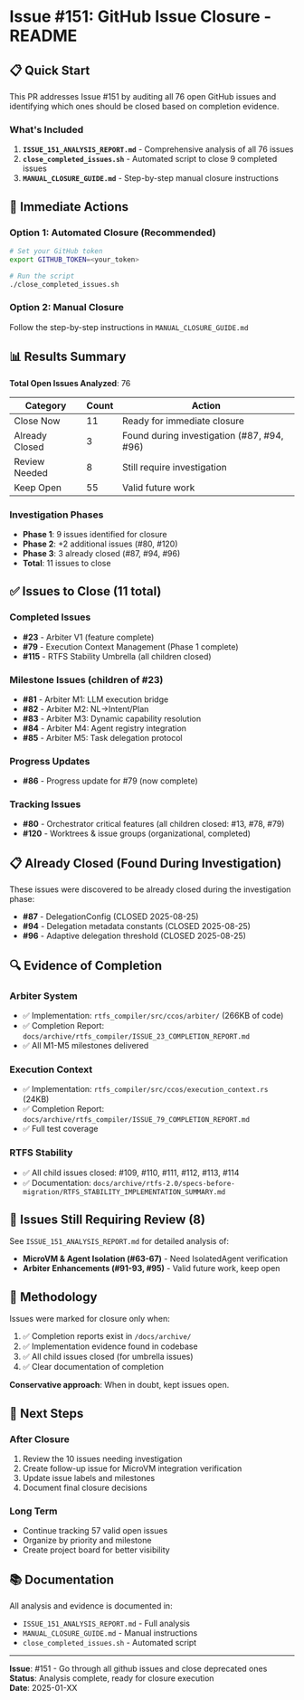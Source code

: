 # Issue #151: GitHub Issue Closure - README

## 📋 Quick Start

This PR addresses Issue #151 by auditing all 76 open GitHub issues and identifying which ones should be closed based on completion evidence.

### What's Included

1. **`ISSUE_151_ANALYSIS_REPORT.md`** - Comprehensive analysis of all 76 issues
2. **`close_completed_issues.sh`** - Automated script to close 9 completed issues
3. **`MANUAL_CLOSURE_GUIDE.md`** - Step-by-step manual closure instructions

## 🎯 Immediate Actions

### Option 1: Automated Closure (Recommended)

```bash
# Set your GitHub token
export GITHUB_TOKEN=<your_token>

# Run the script
./close_completed_issues.sh
```

### Option 2: Manual Closure

Follow the step-by-step instructions in `MANUAL_CLOSURE_GUIDE.md`

## 📊 Results Summary

**Total Open Issues Analyzed**: 76

| Category | Count | Action |
|----------|-------|--------|
| Close Now | 11 | Ready for immediate closure |
| Already Closed | 3 | Found during investigation (#87, #94, #96) |
| Review Needed | 8 | Still require investigation |
| Keep Open | 55 | Valid future work |

### Investigation Phases
- **Phase 1**: 9 issues identified for closure
- **Phase 2**: +2 additional issues (#80, #120)  
- **Phase 3**: 3 already closed (#87, #94, #96)
- **Total**: 11 issues to close

## ✅ Issues to Close (11 total)

### Completed Issues
- **#23** - Arbiter V1 (feature complete)
- **#79** - Execution Context Management (Phase 1 complete)
- **#115** - RTFS Stability Umbrella (all children closed)

### Milestone Issues (children of #23)
- **#81** - Arbiter M1: LLM execution bridge
- **#82** - Arbiter M2: NL→Intent/Plan
- **#83** - Arbiter M3: Dynamic capability resolution
- **#84** - Arbiter M4: Agent registry integration
- **#85** - Arbiter M5: Task delegation protocol

### Progress Updates
- **#86** - Progress update for #79 (now complete)

### Tracking Issues
- **#80** - Orchestrator critical features (all children closed: #13, #78, #79)
- **#120** - Worktrees & issue groups (organizational, completed)

## 📋 Already Closed (Found During Investigation)

These issues were discovered to be already closed during the investigation phase:
- **#87** - DelegationConfig (CLOSED 2025-08-25)
- **#94** - Delegation metadata constants (CLOSED 2025-08-25)
- **#96** - Adaptive delegation threshold (CLOSED 2025-08-25)

## 🔍 Evidence of Completion

### Arbiter System
- ✅ Implementation: `rtfs_compiler/src/ccos/arbiter/` (266KB of code)
- ✅ Completion Report: `docs/archive/rtfs_compiler/ISSUE_23_COMPLETION_REPORT.md`
- ✅ All M1-M5 milestones delivered

### Execution Context
- ✅ Implementation: `rtfs_compiler/src/ccos/execution_context.rs` (24KB)
- ✅ Completion Report: `docs/archive/rtfs_compiler/ISSUE_79_COMPLETION_REPORT.md`
- ✅ Full test coverage

### RTFS Stability
- ✅ All child issues closed: #109, #110, #111, #112, #113, #114
- ✅ Documentation: `docs/archive/rtfs-2.0/specs-before-migration/RTFS_STABILITY_IMPLEMENTATION_SUMMARY.md`

## 🔬 Issues Still Requiring Review (8)

See `ISSUE_151_ANALYSIS_REPORT.md` for detailed analysis of:
- **MicroVM & Agent Isolation (#63-67)** - Need IsolatedAgent verification
- **Arbiter Enhancements (#91-93, #95)** - Valid future work, keep open

## 📝 Methodology

Issues were marked for closure only when:
1. ✅ Completion reports exist in `/docs/archive/`
2. ✅ Implementation evidence found in codebase
3. ✅ All child issues closed (for umbrella issues)
4. ✅ Clear documentation of completion

**Conservative approach**: When in doubt, kept issues open.

## 🚀 Next Steps

### After Closure
1. Review the 10 issues needing investigation
2. Create follow-up issue for MicroVM integration verification
3. Update issue labels and milestones
4. Document final closure decisions

### Long Term
- Continue tracking 57 valid open issues
- Organize by priority and milestone
- Create project board for better visibility

## 📚 Documentation

All analysis and evidence is documented in:
- `ISSUE_151_ANALYSIS_REPORT.md` - Full analysis
- `MANUAL_CLOSURE_GUIDE.md` - Manual instructions
- `close_completed_issues.sh` - Automated script

---

**Issue**: #151 - Go through all github issues and close deprecated ones  
**Status**: Analysis complete, ready for closure execution  
**Date**: 2025-01-XX
